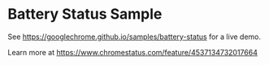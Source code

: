 Battery Status Sample
=====================

See https://googlechrome.github.io/samples/battery-status for a live demo.

Learn more at https://www.chromestatus.com/feature/4537134732017664
